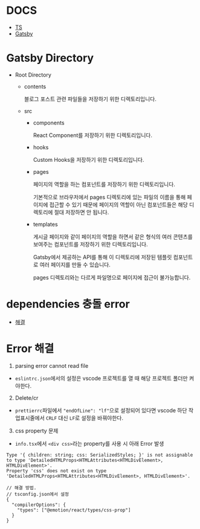 # DOCS

- [TS](https://www.typescriptlang.org/docs/handbook/typescript-in-5-minutes.html)
- [Gatsby](https://www.gatsbyjs.com/docs/quick-start/)

# Gatsby Directory

- Root Directory

  - contents

    블로그 포스트 관련 파일들을 저장하기 위한 디렉토리입니다.

  - src

    - components

      React Component를 저장하기 위한 디렉토리입니다.

    - hooks

      Custom Hooks을 저장하기 위한 디렉토리입니다.

    - pages

      페이지의 역할을 하는 컴포넌트를 저장하기 위한 디렉토리입니다.

      기본적으로 브라우저에서 pages 디렉토리에 있는 파일의 이름을 통해 페이지에 접근할 수 있기 때문에 페이지의 역할이 아닌 컴포넌트들은 해당 디렉토리에 절대 저장하면 안 됩니다.

    - templates

      게시글 페이지와 같이 페이지의 역할을 하면서 같은 형식의 여러 콘텐츠를 보여주는 컴포넌트를 저장하기 위한 디렉토리입니다.

      Gatsby에서 제공하는 API를 통해 이 디렉토리에 저장된 템플릿 컴포넌트로 여러 페이지를 만들 수 있습니다.

      pages 디렉토리와는 다르게 파일명으로 페이지에 접근이 불가능합니다.

# dependencies 충돌 error

- [해결](https://velog.io/@yonyas/Fix-the-upstream-dependency-conflict-installing-NPM-packages-%EC%97%90%EB%9F%AC-%ED%95%B4%EA%B2%B0%EA%B8%B0)

# Error 해결

1. parsing error cannot read file

- `eslintrc.json`에서의 설정은 vscode 프로젝트를 열 때 해당 프로젝트 폴더만 켜야한다.

2. Delete/cr

- `prettierrc`파일에서 `"endOfLine": "lf"`으로 설정되어 있다면 vscode 하단 작업표시줄에서 `CRLF` 대신 `LF`로 설정을 바꿔야한다.

3. css property 문제

- `info.tsx`에서 `<div css>`라는 property를 사용 시 아래 Error 발생

```
Type '{ children: string; css: SerializedStyles; }' is not assignable to type 'DetailedHTMLProps<HTMLAttributes<HTMLDivElement>, HTMLDivElement>'.
Property 'css' does not exist on type 'DetailedHTMLProps<HTMLAttributes<HTMLDivElement>, HTMLDivElement>'.
```

```
// 해결 방법.
// tsconfig.json에서 설정
{
  "compilerOptions": {
    "types": ["@emotion/react/types/css-prop"]
  }
}
```
